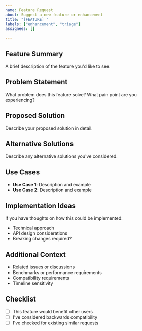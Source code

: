 ```yaml
---
name: Feature Request
about: Suggest a new feature or enhancement
title: "[FEATURE] "
labels: ["enhancement", "triage"]
assignees: []

---
```


## Feature Summary
A brief description of the feature you'd like to see.

## Problem Statement
What problem does this feature solve? What pain point are you experiencing?

## Proposed Solution
Describe your proposed solution in detail.

## Alternative Solutions
Describe any alternative solutions you've considered.

## Use Cases
- **Use Case 1**: Description and example
- **Use Case 2**: Description and example

## Implementation Ideas
If you have thoughts on how this could be implemented:
- Technical approach
- API design considerations
- Breaking changes required?

## Additional Context
- Related issues or discussions
- Benchmarks or performance requirements
- Compatibility requirements
- Timeline sensitivity

## Checklist
- [ ] This feature would benefit other users
- [ ] I've considered backwards compatibility
- [ ] I've checked for existing similar requests
